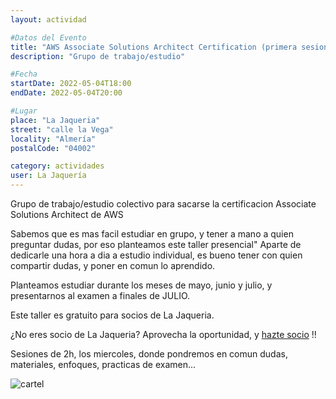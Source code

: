 ```yaml
---
layout: actividad

#Datos del Evento
title: "AWS Associate Solutions Architect Certification (primera sesion)"
description: "Grupo de trabajo/estudio"

#Fecha
startDate: 2022-05-04T18:00
endDate: 2022-05-04T20:00

#Lugar
place: "La Jaqueria"
street: "calle la Vega"
locality: "Almería"
postalCode: "04002"

category: actividades
user: La Jaquería
---
```


Grupo de trabajo/estudio colectivo para sacarse la certificacion Associate Solutions Architect de AWS

Sabemos que es mas facil estudiar en grupo, y tener a mano a quien preguntar dudas, por eso planteamos este taller presencial"
Aparte de dedicarle una hora a dia a estudio individual, es bueno tener con quien compartir dudas, y poner en comun lo aprendido.

Planteamos estudiar durante los meses de mayo, junio y julio, y presentarnos al examen a finales de JULIO.

Este taller es gratuito para socios de La Jaqueria.

¿No eres socio de La Jaqueria? 
Aprovecha la oportunidad, y [hazte socio](https://lajaqueria.org/socios/) !!

Sesiones de 2h, los miercoles, donde pondremos  en comun dudas, materiales, enfoques, practicas de examen... 

![cartel](https://lajaqueria.org/recursos/varios/jaqueria_aws_poster.jpg)

